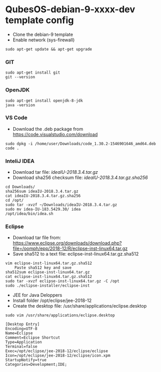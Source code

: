 # QubesOS-debian-9-xxxx-dev template config

- Clone the debian-9 template
- Enable network (sys-firewall)

```
sudo apt-get update && apt-get upgrade
```

### GIT
```
sudo apt-get install git
git --version
```

### OpenJDK
```
sudo apt-get install openjdk-8-jdk 
java -version
```

### VS Code

- Download the .deb package from https://code.visualstudio.com/download

```
sudo dpkg -i /home/user/Downloads/code_1.30.2-1546901646_amd64.deb 
code .
```

### InteliJ IDEA

- Download tar file: *ideaIU-2018.3.4.tar.gz* 
- Download sha256 checksum file: *ideaIU-2018.3.4.tar.gz.sha256*

```
cd Downloads/
sha256sum ideaIU-2018.3.4.tar.gz
cat ideaIU-2018.3.4.tar.gz.sha256 
cd /opt/
sudo tar -xvzf ~/Downloads/ideaIU-2018.3.4.tar.gz 
sudo mv idea-IU-183.5429.30/ idea
/opt/idea/bin/idea.sh
```

### Eclipse
- Download tar file from: https://www.eclipse.org/downloads/download.php?file=/oomph/epp/2018-12/R/eclipse-inst-linux64.tar.gz
- Save sha512 to a text file: eclipse-inst-linux64.tar.gz.sha512

```
vim eclipse-inst-linux64.tar.gz.sha512 
    Paste sha512 key and save
sha512sum eclipse-inst-linux64.tar.gz
cat eclipse-inst-linux64.tar.gz.sha512 
sudo tar -xvzf eclipse-inst-linux64.tar.gz -C /opt
sudo ./eclipse-installer/eclipse-inst 
```
- JEE for Java Deloppers
- Install folder /opt/eclipse/jee-2018-12
- Create the desktop file: /usr/share/applications/eclipse.desktop

```
sudo vim /usr/share/applications/eclipse.desktop

[Desktop Entry]
Encoding=UTF-8
Name=Eclipse 
Comment=Eclipse Shortcut
Type=Application
Terminal=false 
Exec=/opt/eclipse/jee-2018-12/eclipse/eclipse 
Icon=/opt/eclipse/jee-2018-12/eclipse/icon.xpm 
StartupNotify=true 
Categories=Development;IDE; 

```


